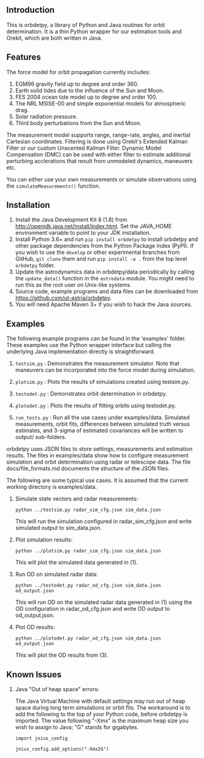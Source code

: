 Introduction
------------

This is orbdetpy, a library of Python and Java routines for orbit
determination. It is a thin Python wrapper for our estimation tools
and Orekit, which are both written in Java. 

Features
--------

The force model for orbit propagation currently includes:

1. EGM96 gravity field up to degree and order 360.
2. Earth solid tides due to the influence of the Sun and Moon.
3. FES 2004 ocean tide model up to degree and order 100.
4. The NRL MSISE-00 and simple exponential models for atmospheric drag.
5. Solar radiation pressure.
6. Third body perturbations from the Sun and Moon.

The measurement model supports range, range-rate, angles, and inertial
Cartesian coordinates. Filtering is done using Orekit's Extended Kalman
Filter or our custom Unscented Kalman Filter. Dynamic Model Compensation
(DMC) can be used with either filter to estimate additional perturbing
acclerations that result from unmodeled dynamics, maneuvers etc.

You can either use your own measurements or simulate observations using
the `simulateMeasurements()` function.

Installation
------------

1. Install the Java Development Kit 8 (1.8) from
   <http://openjdk.java.net/install/index.html>. Set the JAVA_HOME
   environment variable to point to your JDK installation.
2. Install Python 3.6+ and run `pip install orbdetpy` to install orbdetpy 
   and other package dependencies from the Python Package Index (PyPI).
   If you wish to use the `develop` or other experimental branches from
   GitHub, `git clone` them and run `pip install -e .` from the top level
   `orbdetpy` folder.
3. Update the astrodynamics data in orbdetpy/data periodically by calling
   the `update_data()` function in the `astrodata` module. You might need
   to run this as the root user on Unix-like systems.
4. Source code, example programs and data files can be downloaded from 
   <https://github.com/ut-astria/orbdetpy>.
5. You will need Apache Maven 3+ if you wish to hack the Java sources.

Examples
--------

The following example programs can be found in the 'examples' folder.
These examples use the Python wrapper interface but calling the
underlying Java implementation directly is straightforward.

1. `testsim.py` : Demonstrates the measurement simulator. Note that
   maneuvers can be incorporated into the force model during simulation.

2. `plotsim.py` : Plots the results of simulations created using testsim.py.

3. `testodet.py` : Demonstrates orbit determination in orbdetpy.

4. `plotodet.py` : Plots the results of fitting orbits using testodet.py.

5. `run_tests.py` : Run all the use cases under examples/data. Simulated
   measurements, orbit fits, differences between simulated truth versus
   estimates, and 3-sigma of estimated covariances will be written to
   output/ sub-folders.

orbdetpy uses JSON files to store settings, measurements and estimation
results. The files in examples/data show how to configure measurement
simulation and orbit determination using radar or telescope data. The
file docs/file_formats.md documents the structure of the JSON files.

The following are some typical use cases. It is assumed that the current
working directory is examples/data.

1. Simulate state vectors and radar measurements:

   `python ../testsim.py radar_sim_cfg.json sim_data.json`

   This will run the simulation configured in radar_sim_cfg.json and
   write simulated output to sim_data.json.

2. Plot simulation results:

   `python ../plotsim.py radar_sim_cfg.json sim_data.json`

   This will plot the simulated data generated in (1).

3. Run OD on simulated radar data:

   `python ../testodet.py radar_od_cfg.json sim_data.json od_output.json`

   This will run OD on the simulated radar data generated in (1)
   using the OD configuration in radar_od_cfg.json and write OD
   output to od_output.json.

4. Plot OD results:

   `python ../plotodet.py radar_od_cfg.json sim_data.json od_output.json`

   This will plot the OD results from (3).

Known Issues
------------

1. Java "Out of heap space" errors:

   The Java Virtual Machine with default settings may run out of heap
   space during long term simulations or orbit fits. The workaround
   is to add the following to the top of your Python code, before
   orbdetpy is imported. The value following "-Xmx" is the maximum
   heap size you wish to assign to Java; "G" stands for gigabytes.

   `import jnius_config`

   `jnius_config.add_options("-Xmx2G")`
